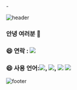 <div align="left">-

![header](https://capsule-render.vercel.app/api?type=waving&color=gradient&height=150&section=header&text=%20&fontSize=40&animation=fadeIn)

### 안녕 여러분 👋

### 😄 연락 : <a href="#"> <img src="[https://img.shields.io/badge/노션-beige](https://img.shields.io/badge/%EB%85%B8%EC%85%98-beige)??style=for-the-badge&logo=Notion&logoColor=#000000"/></a> 

### 😄 사용 언어:<img src="https://img.shields.io/badge/HTML5-beige??style=for-the-badge&logo=HTML5&logoColor=E34F26"/>, <img src="https://img.shields.io/badge/CSS3-beige??style=for-the-badge&logo=CSS3&logoColor=1572B6"/>, <img src="https://img.shields.io/badge/JS-beige??style=for-the-badge&logo=JavaScript&logoColor=F7DF1E"/> <img src="[https://img.shields.io/badge/피그마-violet](https://img.shields.io/badge/%ED%94%BC%EA%B7%B8%EB%A7%88-violet)??style=for-the-badge&logo=figma&logoColor=black">

![footer](https://capsule-render.vercel.app/api?type=waving&color=gradient&height=150&section=footer&text=&fontSize=40&animation=fadeIn)

</div>

<!--
**gumina1205/gumina1205** is a ✨ _special_ ✨ repository because its `README.md` (this file) appears on your GitHub profile.

- 🔭안녕하십니까
- 🌱 저는 현재 000을 공부중입니다.
- 👯 협업할 사람을 모집중입니다.
- 🤔 이런 도움이 필요합니다.
- 💬 저한테 물어보세요.
- 📫 연락처 : ...
- 😄 기타1 : ...
- ⚡ 기타2: ...
-->
